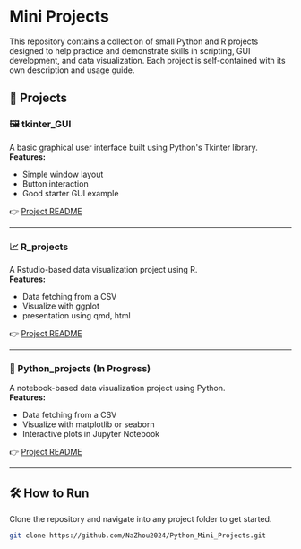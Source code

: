 # Mini Projects

This repository contains a collection of small Python and R projects designed to help practice and demonstrate skills in scripting, GUI development, and data visualization. Each project is self-contained with its own description and usage guide.

## 📁 Projects

### 🖼️ tkinter_GUI
A basic graphical user interface built using Python's Tkinter library.  
**Features:**  
- Simple window layout  
- Button interaction  
- Good starter GUI example  

👉 [Project README](tkinter_GUI/README.md)

---

### 📈 R_projects
A Rstudio-based data visualization project using R.  
**Features:**  
- Data fetching from a CSV  
- Visualize with ggplot  
- presentation using qmd, html  

👉 [Project README](R_projects/README.md)

---

### 🐍 Python_projects (In Progress)
A notebook-based data visualization project using Python.    
**Features:**  
- Data fetching from a CSV  
- Visualize with matplotlib or seaborn  
- Interactive plots in Jupyter Notebook  

👉 [Project README](Python_projects/README.md)

---

## 🛠️ How to Run

Clone the repository and navigate into any project folder to get started.

```bash
git clone https://github.com/NaZhou2024/Python_Mini_Projects.git
